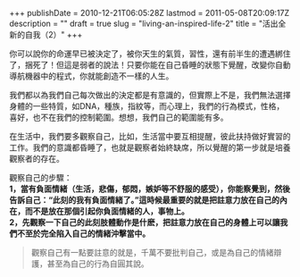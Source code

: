 +++
publishDate = 2010-12-21T06:05:28Z
lastmod = 2011-05-08T20:09:17Z
description = ""
draft = true
slug = "living-an-inspired-life-2"
title = "活出全新的自我（2）"
+++
<p>你可以說你的命運早已被決定了，被你天生的氣質，習性，還有前半生的遭遇綁住了，捆死了！但這是弱者的說法！只要你能在自己昏睡的狀態下覺醒，改變你自動導航機器中的程式，你就能創造不一樣的人生。</p>
<p>我們都以為我們自己每次做出的決定都是有意識的，但實際上不是，我們無法選擇身體的一些特質，如DNA，種族，指紋等，而心理上，我們的行為模式，性格，喜好，也不在我們的控制範圍。想想，我們自己的範圍能有多。</p>

<p>在生活中，我們要多觀察自己，比如，生活當中要互相提醒，彼此扶持做好實習的工作。我們的意識都昏睡了，也就是觀察者始終缺席，所以覺醒的第一步就是培養觀察者的存在。</p>
<p>觀察自己的步驟：<br>
<b>1，當有負面情緒（生活，悲傷，郁悶，嫉妒等不舒服的感受），你能察覺到，然後告訴自己：“此刻的我有負面情緒了。”這時候最重要的就是把註意力放在自己的內在，而不是放在那個引起你負面情緒的人，事物上。<br>
2，先觀察一下自己的此刻肢體動作是什麽，把註意力放在自己的身體上可以讓我們不至於完全陷入自己的情緒沖擊當中。</b></p>
<blockquote>觀察自己有一點要註意的就是，千萬不要批判自己，或是為自己的情緒辯護，甚至為自己的行為自圓其說。</blockquote>
